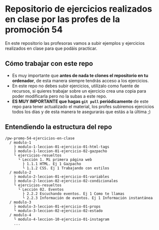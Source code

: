 # Repositorio de ejercicios realizados en clase por las profes de la promoción 54

En este repositorio las profesoras vamos a subir ejemplos y ejercicios realizados en clase para que podáis practicar.

## Cómo trabajar con este repo

- Es muy importante que **antes de nada te clones el repositorio en tu ordenador**, de esta manera siempre tendrás acceso a los ejercicios.
- En este repo no debes subir ejercicios, utilízalo como fuente de recursos, si quieres trabajar sobre un ejercicio crea una copia para poder modificarla pero no la subas a este repo.
- **ES MUY IMPORTANTE que hagas `git pull` periódicamente** de este repo para tener actualizado el material, los profes subiremos ejercicios todos los días y de esta manera te asegurarás que estás a la última ;)

## Entendiendo la estructura del repo

```text
/pw-promo-54-ejercicios-en-clase
  / modulo-1
    ├ modulo-1-leccion-01-ejercicio-01-html-tags
    ├ modulo-1-leccion-01-ejercicio-02-gazpacho
    └ ejercicios-resueltos
      └ Lección 1. Mi primera página web
        ├ 1.1.1 HTML. Ej 1 Gazpacho
        └ 1.1.2 CSS. Ej 1 Trabajando con estilos
  / modulo-2
    ├ modulo-2-leccion-01-ejercicio-01-variables
    ├ modulo-2-leccion-02-ejercicio-02-condicionales
    └ ejercicios-resueltos
      └ Lección 02. Eventos
        ├ 2.2.2 Escuchando eventos. Ej 1 Como te llamas
        └ 2.2.3 Información de eventos. Ej 1 Información instantánea
  / modulo-3
    ├ modulo-3-leccion-01-ejercicio-01-props
    └ modulo-3-leccion-02-ejercicio-02-estado
  / modulo-4
    └ modulo-4-leccion-10-ejercicio-01-instagram
    ...
```
